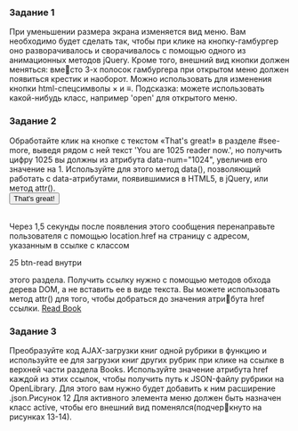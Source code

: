 ### Задание 1
При уменьшении размера экрана изменяется вид меню. 
Вам необходимо будет сделать так, чтобы при клике на 
кнопку-гамбургер оно разворачивалось и сворачивалось 
с помощью одного из анимационных методов jQuery. 
Кроме того, внешний вид кнопки должен меняться: вместо 3-х полосок гамбургера при открытом меню должен 
появиться крестик и наоборот. Можно использовать для 
изменения кнопки html-спецсимволы &times; и &equiv;.
Подсказка: можете использовать какой-нибудь класс, 
например 'open' для открытого меню.

### Задание 2
Обработайте клик на кнопке c текстом «That's great!» 
в разделе #see-more, выведя рядом с ней текст 'You are 
1025 reader now.', но получить цифру 1025 вы должны 
из атрибута data-num="1024", увеличив его значение 
на 1. Используйте для этого метод data(), позволяющий 
работать с data-атрибутами, появившимися в HTML5, 
в jQuery, или метод attr().<br/>
<button class="btn btn-read" 
 id="readers-plus" 
 data-num="1024">
 That's great!
</button><br/>
<span id="num-of-readers"></span><br/>

Через 1,5 секунды после появления этого сообщения 
перенаправьте пользователя с помощью location.href 
на страницу с адресом, указанным в ссылке с классом 

25
btn-read внутри <div class="book"> этого раздела. Получить 
ссылку нужно с помощью методов обхода дерева DOM, 
а не вставить ее в виде текста. Вы можете использовать 
метод attr() для того, чтобы добраться до значения атрибута href ссылки.
<a href="https://openlibrary.org/borrow/ia/
 hpmor?ref=ol" class="btn btn-read" 
 target="_blank">Read Book</a>
### Задание 3
Преобразуйте код AJAX-загрузки книг одной рубрики 
в функцию и используйте ее для загрузки книг других 
рубрик при клике на ссылке в верхней части раздела 
Books. Используйте значение атрибута href каждой из этих 
ссылок, чтобы получить путь к JSON-файлу рубрики 
на OpenLibrary. Для этого вам нужно будет добавить 
к ним расширение .json.Рисунок 12
Для активного элемента меню должен быть назначен 
класс active, чтобы его внешний вид поменялся(подчеркнуто на рисунках 13-14).
